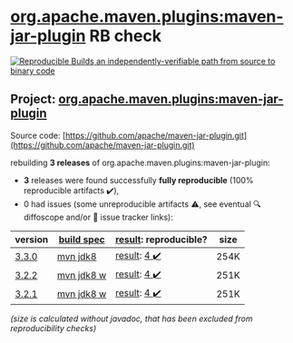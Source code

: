 [org.apache.maven.plugins:maven-jar-plugin](https://search.maven.org/artifact/org.apache.maven.plugins/maven-jar-plugin/) RB check
=======

[![Reproducible Builds](https://reproducible-builds.org/images/logos/rb.svg) an independently-verifiable path from source to binary code](https://reproducible-builds.org/)

## Project: [org.apache.maven.plugins:maven-jar-plugin](https://search.maven.org/artifact/org.apache.maven.plugins/maven-jar-plugin/)

Source code: [https://github.com/apache/maven-jar-plugin.git](https://github.com/apache/maven-jar-plugin.git)

rebuilding **3 releases** of org.apache.maven.plugins:maven-jar-plugin:
- **3** releases were found successfully **fully reproducible** (100% reproducible artifacts :heavy_check_mark:),
- 0 had issues (some unreproducible artifacts :warning:, see eventual :mag: diffoscope and/or :memo: issue tracker links):

| version | [build spec](/BUILDSPEC.md) | [result](https://reproducible-builds.org/docs/jvm/): reproducible? | size |
| -- | --------- | ------ | -- |
| [3.3.0](https://search.maven.org/artifact/org.apache.maven.plugins/maven-jar-plugin/3.3.0/pom) | [mvn jdk8](maven-jar-plugin-3.3.0.buildspec) | [result](maven-jar-plugin-3.3.0.buildinfo): [4 :heavy_check_mark: ](maven-jar-plugin-3.3.0.buildcompare) | 254K |
| [3.2.2](https://search.maven.org/artifact/org.apache.maven.plugins/maven-jar-plugin/3.2.2/pom) | [mvn jdk8 w](maven-jar-plugin-3.2.2.buildspec) | [result](maven-jar-plugin-3.2.2.buildinfo): [4 :heavy_check_mark: ](maven-jar-plugin-3.2.2.buildcompare) | 251K |
| [3.2.1](https://search.maven.org/artifact/org.apache.maven.plugins/maven-jar-plugin/3.2.1/pom) | [mvn jdk8 w](maven-jar-plugin-3.2.1.buildspec) | [result](maven-jar-plugin-3.2.1.buildinfo): [4 :heavy_check_mark: ](maven-jar-plugin-3.2.1.buildcompare) | 251K |

<i>(size is calculated without javadoc, that has been excluded from reproducibility checks)</i>
